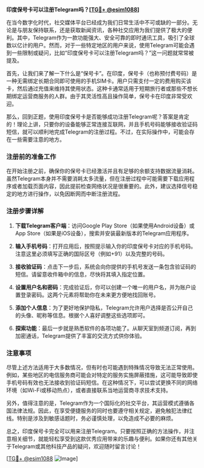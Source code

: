 **印度保号卡可以注册Telegram吗？[[TG💪+ @esim1088](https://t.me/s/esim1088)]**

在当今数字化时代，社交媒体平台已经成为我们日常生活中不可或缺的一部分。无论是与朋友保持联系，还是获取新闻资讯，各种社交应用为我们提供了极大的便利。其中，Telegram作为一款功能强大、安全可靠的即时通讯工具，吸引了全球数以亿计的用户。然而，对于一些特定地区的用户来说，使用Telegram可能会遇到一些限制或疑问，比如“印度保号卡可以注册Telegram吗？”这一问题就常常被提及。

首先，让我们来了解一下什么是“保号卡”。在印度，保号卡（也称预付费号码）是一种无需绑定长期合同即可使用的手机SIM卡。用户只需支付一定的费用购买该卡，然后通过充值来维持其使用状态。这种卡通常适用于短期旅行者或那些不想长期绑定运营商服务的人群。由于其灵活性高且操作简单，保号卡在印度非常受欢迎。

那么，回到正题，使用印度保号卡是否能够成功注册Telegram呢？答案是肯定的！理论上讲，只要你的设备能够正常连接互联网，并且手机号码能够接收验证码短信，就可以顺利地完成Telegram的注册过程。不过，在实际操作中，可能会存在一些需要注意的地方。

### 注册前的准备工作

在开始注册之前，确保你的保号卡已经激活并且有足够的余额支持数据流量消耗。虽然Telegram本身并不需要消耗太多流量，但在注册过程中可能需要下载应用程序或者加载页面内容，因此提前检查网络状况是很重要的。此外，建议选择信号稳定的地方进行操作，以免因断网而中断注册流程。

### 注册步骤详解

1. **下载Telegram客户端**：访问Google Play Store（如果使用Android设备）或App Store（如果是iOS设备），搜索并安装最新版本的Telegram应用程序。
   
2. **输入手机号码**：打开应用后，按照提示输入你的印度保号卡对应的手机号码。注意这里必须填写正确的国际区号（例如+91）以及完整的号码。

3. **接收验证码**：点击下一步后，系统会向你提供的手机号发送一条包含验证码的短信。请留意收件箱中的信息，尽快将其填入指定位置。

4. **设置用户名和密码**：完成验证后，你可以创建一个唯一的用户名，并为账户设置登录密码。这两个元素将帮助你在未来更方便地找回账号。

5. **添加个人信息**：为了更好地保护隐私，Telegram允许用户选择是否公开自己的头像、昵称等信息。根据个人喜好调整这些选项即可。

6. **探索功能**：最后一步就是熟悉软件的各项功能了。从聊天室到频道订阅，再到加密通话，Telegram提供了丰富的交流方式供你体验。

### 注意事项

尽管上述方法适用于大多数情况，但有时也可能遇到特殊情况导致无法正常使用。例如，某些地区的电信服务商可能会对特定的服务实施屏蔽措施，这可能导致即使手机号码有效也无法接收到验证码短信。在这种情况下，可以尝试更换不同的网络环境（如Wi-Fi或移动热点），或者直接联系当地运营商寻求技术支持。

另外，值得注意的是，Telegram作为一个国际化的社交平台，其运营模式遵循各国法律法规。因此，在享受便捷服务的同时也要遵守相关规定，避免触犯法律红线。特别是涉及到敏感话题时，务必谨慎处理，以免造成不必要的麻烦。

总之，印度保号卡完全可以用来注册Telegram。只要按照正确的方法操作，并注意相关细节，就能轻松享受到这款优秀应用带来的乐趣与便利。如果你还有其他关于Telegram或其他科技产品的疑问，欢迎随时留言讨论！

[[TG💪+ @esim1088](https://t.me/s/esim1088) ![Image](https://i.postimg.cc/4NQfJmqS/Snipaste-2025-05-13-00-14-12.png)]